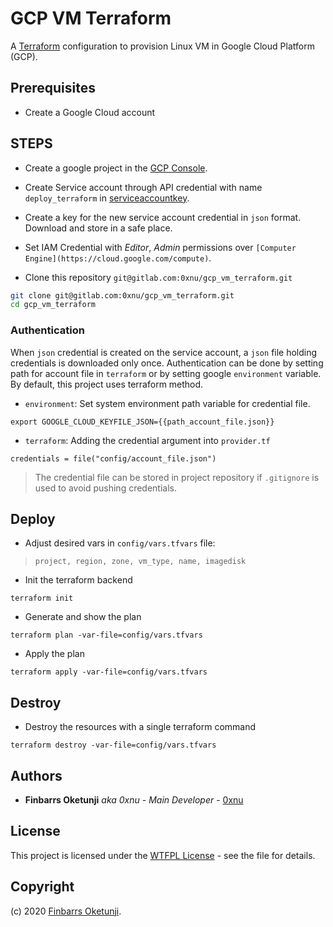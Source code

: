 # GCP VM Terraform

A [Terraform](https://en.wikipedia.org/wiki/Terraform_(software)) configuration to provision Linux VM in Google Cloud Platform (GCP).

## Prerequisites

* Create a Google Cloud account

## STEPS

* Create a google project in the [GCP Console](https://cloud.google.com/).

* Create Service account through API credential with name `deploy_terraform` in [serviceaccountkey](https://console.cloud.google.com/apis/credentials/).

* Create a key for the new service account credential in `json` format. Download and store in a safe place.

* Set IAM Credential with *Editor*, *Admin* permissions over `[Computer Engine](https://cloud.google.com/compute)`.

* Clone this repository `git@gitlab.com:0xnu/gcp_vm_terraform.git`

```bash
git clone git@gitlab.com:0xnu/gcp_vm_terraform.git
cd gcp_vm_terraform
```

### Authentication
When `json` credential is created on the service account, a `json` file holding credentials is downloaded only once. Authentication can be done by setting path for account file in `terraform` or by setting google `environment` variable. By default, this project uses terraform method.

- `environment`: Set system environment path variable for credential file.

```
export GOOGLE_CLOUD_KEYFILE_JSON={{path_account_file.json}}
```

- `terraform`: Adding the credential argument into `provider.tf`

```
credentials = file("config/account_file.json")
```

> The credential file can be stored in project repository if `.gitignore` is used to avoid pushing credentials.

## Deploy

* Adjust desired vars in `config/vars.tfvars` file:

> `project, region, zone, vm_type, name, imagedisk`

* Init the terraform backend

```
terraform init
```

* Generate and show the plan

```
terraform plan -var-file=config/vars.tfvars
```

* Apply the plan

```
terraform apply -var-file=config/vars.tfvars
```

## Destroy

* Destroy the resources with a single terraform command

```
terraform destroy -var-file=config/vars.tfvars
```

## Authors

- **Finbarrs Oketunji** _aka 0xnu_ - _Main Developer_ - [0xnu](https://github.com/0xnu)

## License

This project is licensed under the [WTFPL License](LICENSE) - see the file for details.

## Copyright

(c) 2020 [Finbarrs Oketunji](https://finbarrs.eu).


